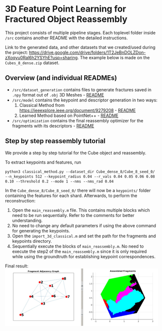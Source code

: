 # 3D Feature Point Learning for Fractured Object Reassembly

This project consists of multiple pipeline stages. Each toplevel folder inside `/src` contains another README with the detailed instructions.

Link to the generated data, and other datasets that we created/used during the project: https://drive.google.com/drive/folders/1T2JeBnDOLZDon-zXoqyu0Ral6h2YSYhE?usp=sharing. The example below is made on the `Cubes_8_dense.zip` dataset.

## Overview (and individual READMEs)

- `/src/dataset_generation` contains files to generate fractures saved in `.npy` format out of `.obj` 3D Meshes - [README](https://www.google.com](https://github.com/alexandrumeterez/3d-fracture-reassembly/blob/code_cleanup/src/dataset_generation/README.md))
- `/src/model` contains the keypoint and descriptor generation in two ways:
    1. Classical Method from https://ieeexplore.ieee.org/document/9279208 - [README](https://github.com/alexandrumeterez/3d-fracture-reassembly/blob/code_cleanup/src/model/classical/keypoints/README.md)
    2. Learned Method based on PointNet++ - [README](https://github.com/alexandrumeterez/3d-fracture-reassembly/blob/code_cleanup/src/model/PointNet/README.md)
- `/src/optimization` contains the final reassembly optimizer for the fragments with its descriptors - [README](https://github.com/alexandrumeterez/3d-fracture-reassembly/blob/code_cleanup/src/optimization/readme.md)

## Step by step reassembly tutorial

We provide a step by step tutorial for the Cube object and reassembly.

To extract keypoints and features, run
```
python3 classical_method.py --dataset_dir Cube_dense_8/Cube_8_seed_0/ --n_keypoints 512 --keypoint_radius 0.04 --r_vals 0.04 0.05 0.06 0.08 0.10 --threshold 0.2 --mode 1 --nms --nms_rad 0.04
```

In the `Cube_dense_8/Cube_8_seed_0/` there will now be a `keypoints/` folder containing the features for each shard. Afterwards, to perform the reconstruction:

1. Open the `main_reassembly.m` file. This contains multiple blocks which need to be run sequentially. Refer to the comments for better understanding.
2. No need to change any default parameters if using the above command for generating the keypoints. 
3. Open the `import_3d_classical.m` and set the path for the fragments and keypoints directory.
4. Sequentially execute the blocks of `main_reassembly.m`. No need to execute the step2 of the `main_reassembly.m` since it is only required while using the groundtruth for establishing keypoint correspondences.


Final result:
![Recon](images/cuberecon.jpeg)
